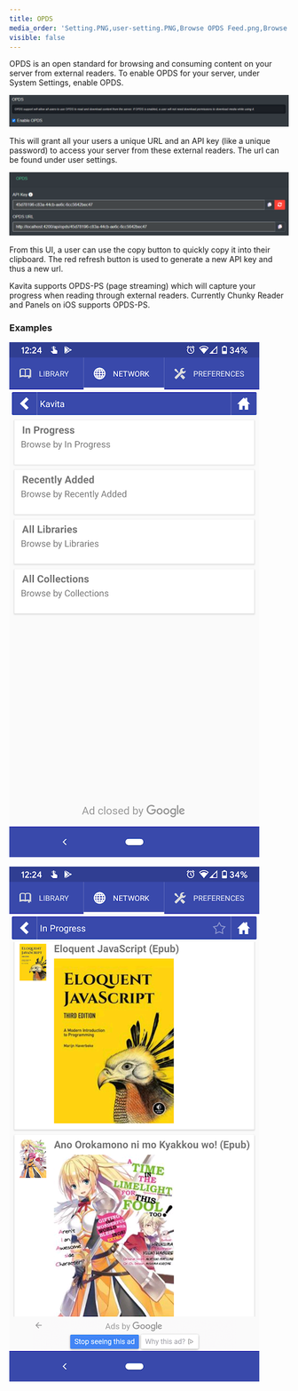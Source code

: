 ```yaml
---
title: OPDS
media_order: 'Setting.PNG,user-setting.PNG,Browse OPDS Feed.png,Browse Feed 2.png'
visible: false
---
```


OPDS is an open standard for browsing and consuming content on your server from external readers. To enable OPDS for your server, under System Settings, enable OPDS.

![Setting](Setting.PNG "Setting")

This will grant all your users a unique URL and an API key (like a unique password) to access your server from these external readers. The url can be found under user settings.

![user-setting](user-setting.PNG "user-setting")

From this UI, a user can use the copy button to quickly copy it into their clipboard. The red refresh button is used to generate a new API key and thus a new url.

Kavita supports OPDS-PS (page streaming) which will capture your progress when reading through external readers. Currently Chunky Reader and Panels on iOS supports OPDS-PS. 

### Examples
![Browse%20OPDS%20Feed](Browse%20OPDS%20Feed.png "Browse%20OPDS%20Feed")

![Browse%20Feed%202](Browse%20Feed%202.png "Browse%20Feed%202")